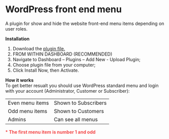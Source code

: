 # WordPress front end menu
A plugin for show and hide the website front-end menu items depending on user roles.

<strong>Installation</strong><br/>
1. Download the <a href="https://drive.google.com/file/d/1oWr3B2odeBXS0ACyhiJoe2ioPRVigvdu/view?usp=sharing" target="_blank"> plugin file.</a><br/>
2. FROM WITHIN DASHBOARD (RECOMMENDED)<br/>
3. Navigate to Dashboard – Plugins – Add New - Upload Plugin;<br/>
4. Choose plugin file from your computer;<br/>
5. Click Install Now, then Activate.<br/>


<strong>How it works</strong><br/>
To get better resualt you should use WordPress standard menu and login with your account (Administrator, Customer or Subscriber):
<table class="table">
  <tbody>
    <tr>
      <td>Even menu items</td>
      <td>Shown to Subscribers</td>
    </tr>
    <tr>
      <td>Odd menu items</td>
      <td>Shown to Customers</td>
    </tr>
    <tr>
      <td>Admins </td>
      <td>Can see all menus</td>
    </tr>
  </tbody>
</table>

<b style="color:#f34646;">* The first menu item is number 1 and odd</b>



